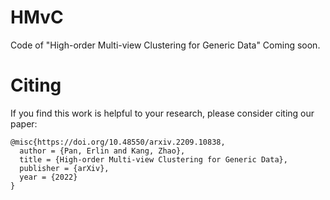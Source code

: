 # HMvC
Code of "High-order Multi-view Clustering for Generic Data"
Coming soon.

# Citing
If you find this work is helpful to your research, please consider citing our paper:

```
@misc{https://doi.org/10.48550/arxiv.2209.10838,
  author = {Pan, Erlin and Kang, Zhao},
  title = {High-order Multi-view Clustering for Generic Data},
  publisher = {arXiv},
  year = {2022}
}
```
